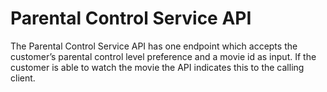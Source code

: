 # Parental Control Service API

The Parental Control Service API has one endpoint which accepts the customer’s parental control level preference and a 
movie id as input. If the customer is able to watch the movie the API indicates this to the calling client.
